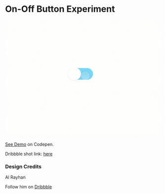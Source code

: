 # On-Off Button Experiment
![Demo Image](images/on-off.gif)

[See Demo](http://codepen.io/getAnwar/full/amEyKv) on Codepen.

Dribbble shot link: [here](https://dribbble.com/shots/3005862-On-Off-Switch-Toggle-iOS)

### Design Credits
Al Rayhan

Follow him on [Dribbble](https://dribbble.com/rtralrayhan)